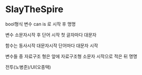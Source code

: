 # SlayTheSpire

bool형식 변수 can is 로 시작 후 명명

변수 소문자시작 후 단어 시작 첫 글자마다 대문자 

함수는 동사시작 대문자시작 단어마다 대문자 시작

변수들 중 자료구조 형은 앞에 자료구조형 소문자 시작으로 적은 뒤 명명

전투(노병준)/UI(오종택)
